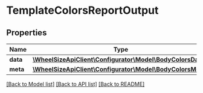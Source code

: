 # TemplateColorsReportOutput

## Properties
Name | Type | Description | Notes
------------ | ------------- | ------------- | -------------
**data** | [**\WheelSizeApiClient\Configurator\Model\BodyColorsData[]**](BodyColorsData.md) |  | 
**meta** | [**\WheelSizeApiClient\Configurator\Model\BodyColorsMeta**](BodyColorsMeta.md) |  | 

[[Back to Model list]](../../README.md#documentation-for-models) [[Back to API list]](../../README.md#documentation-for-api-endpoints) [[Back to README]](../../README.md)


